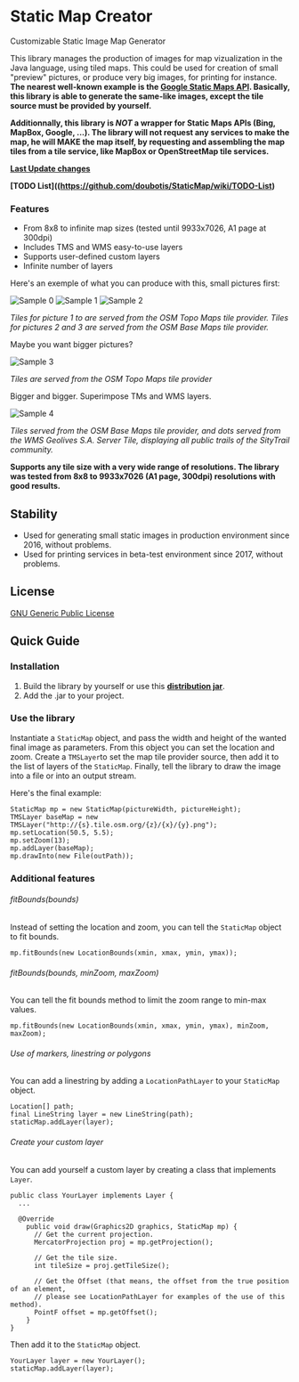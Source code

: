 # Static Map Creator
Customizable Static Image Map Generator

This library manages the production of images for map vizualization in the Java language, using tiled maps.
This could be used for creation of small "preview" pictures, or produce very big images, for printing for instance.
**The nearest well-known example is the [Google Static Maps API](https://developers.google.com/maps/documentation/static-maps/?hl=fr). Basically, this library is able to generate the same-like images, except the tile source must be provided by yourself.**

**Additionnally, this library is _NOT_ a wrapper for Static Maps APIs (Bing, MapBox, Google, ...). The library will not request any services to make the map, he will MAKE the map itself, by requesting and assembling the map tiles from a tile service, like MapBox or OpenStreetMap tile services.**

**[Last Update changes](https://github.com/doubotis/StaticMap/wiki/Last-Updates)**

**[TODO List]((https://github.com/doubotis/StaticMap/wiki/TODO-List)**

### Features
* From 8x8 to infinite map sizes (tested until 9933x7026, A1 page at 300dpi)
* Includes TMS and WMS easy-to-use layers
* Supports user-defined custom layers
* Infinite number of layers

Here's an exemple of what you can produce with this, small pictures first:

![Sample 0](https://github.com/doubotis/MapPictureGenerator/blob/master/samples/sample-0.png)
![Sample 1](https://github.com/doubotis/MapPictureGenerator/blob/master/samples/sample-1.png)
![Sample 2](https://github.com/doubotis/MapPictureGenerator/blob/master/samples/sample-2.png)

*Tiles for picture 1 to are served from the OSM Topo Maps tile provider. Tiles for pictures 2 and 3 are served from the OSM Base Maps tile provider.*

Maybe you want bigger pictures?

![Sample 3](https://github.com/doubotis/MapPictureGenerator/blob/master/samples/sample-3.png)

*Tiles are served from the OSM Topo Maps tile provider*

Bigger and bigger. Superimpose TMs and WMS layers.

![Sample 4](https://github.com/doubotis/MapPictureGenerator/blob/master/samples/sample-4.png)

*Tiles served from the OSM Base Maps tile provider, and dots served from the WMS Geolives S.A. Server Tile, displaying all public trails of the SityTrail community.*

**Supports any tile size with a very wide range of resolutions.
The library was tested from 8x8 to 9933x7026 (A1 page, 300dpi) resolutions with good results.**

## Stability
* Used for generating small static images in production environment since 2016, without problems.
* Used for printing services in beta-test environment since 2017, without problems.

## License
[GNU Generic Public License](https://github.com/doubotis/MapPictureGenerator/blob/master/LICENSE)

## Quick Guide

### Installation

1. Build the library by yourself or use this **[distribution jar](https://github.com/doubotis/MapPictureGenerator/blob/master/dist/StaticMap.jar)**.
2. Add the .jar to your project.

### Use the library

Instantiate a `StaticMap` object, and pass the width and height of the wanted final image as parameters.
From this object you can set the location and zoom.
Create a `TMSLayer`to set the map tile provider source, then add it to the list of layers of the `StaticMap`.
Finally, tell the library to draw the image into a file or into an output stream.

Here's the final example:
```
StaticMap mp = new StaticMap(pictureWidth, pictureHeight);
TMSLayer baseMap = new TMSLayer("http://{s}.tile.osm.org/{z}/{x}/{y}.png");
mp.setLocation(50.5, 5.5);
mp.setZoom(13);
mp.addLayer(baseMap);
mp.drawInto(new File(outPath));
```

### Additional features

###### fitBounds(bounds)
Instead of setting the location and zoom, you can tell the `StaticMap` object to fit bounds.
```
mp.fitBounds(new LocationBounds(xmin, xmax, ymin, ymax));
```

###### fitBounds(bounds, minZoom, maxZoom)
You can tell the fit bounds method to limit the zoom range to min-max values.
```
mp.fitBounds(new LocationBounds(xmin, xmax, ymin, ymax), minZoom, maxZoom);
```

###### Use of markers, linestring or polygons
You can add a linestring by adding a `LocationPathLayer` to your `StaticMap` object.

```
Location[] path;
final LineString layer = new LineString(path);
staticMap.addLayer(layer);
```

###### Create your custom layer
You can add yourself a custom layer by creating a class that implements `Layer`.

```
public class YourLayer implements Layer {
  ...
  
  @Override
    public void draw(Graphics2D graphics, StaticMap mp) {
      // Get the current projection.
      MercatorProjection proj = mp.getProjection();
      
      // Get the tile size.
      int tileSize = proj.getTileSize();
      
      // Get the Offset (that means, the offset from the true position of an element, 
      // please see LocationPathLayer for examples of the use of this method).
      PointF offset = mp.getOffset();
    }
}
```

Then add it to the `StaticMap` object.
```
YourLayer layer = new YourLayer();
staticMap.addLayer(layer);
```
